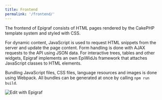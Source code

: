 ```yaml
---
title: Frontend
permalink: '/frontend/'
---
```


The frontend of Epigraf consists of HTML pages rendered by the CakePHP template system and styled with CSS.

For dynamic content, JavaScript is used to request HTML snippets from the server and update the page content.
Form handling is done with AJAX requests to the API using JSON data.
For interactive trees, tables and other widgets, Epigraf implements an own EpiWidJs framework that attaches JavaScript classes to HTML elements.

Bundling JavaScript files, CSS files, language resources and images is done using Webpack.
All bundles can be generated at once by calling `npm run build`.

![Edit with Epigraf](/assets/img/epigraf-editor.png)
